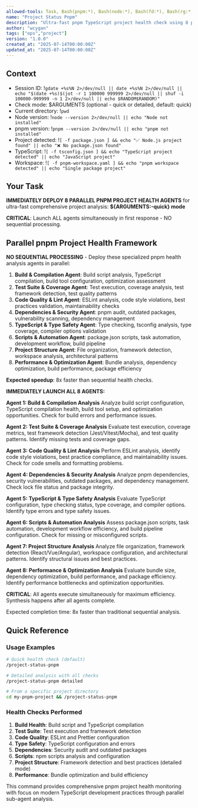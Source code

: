 ```yaml
---
allowed-tools: Task, Bash(pnpm:*), Bash(node:*), Bash(fd:*), Bash(rg:*), Bash(jq:*), Bash(gdate:*), Bash(echo:*), Bash(which:*), Bash(eza:*), Bash(bat:*)
name: "Project Status Pnpm"
description: "Ultra-fast pnpm TypeScript project health check using 8 parallel sub-agents for comprehensive analysis"
author: "wcygan"
tags: ["ops","project"]
version: "1.0.0"
created_at: "2025-07-14T00:00:00Z"
updated_at: "2025-07-14T00:00:00Z"
---
```


## Context

- Session ID: !`gdate +%s%N 2>/dev/null || date +%s%N 2>/dev/null || echo "$(date +%s)$(jot -r 1 100000 999999 2>/dev/null || shuf -i 100000-999999 -n 1 2>/dev/null || echo $RANDOM$RANDOM)"`
- Check mode: $ARGUMENTS (optional - quick or detailed, default: quick)
- Current directory: !`pwd`
- Node version: !`node --version 2>/dev/null || echo "Node not installed"`
- pnpm version: !`pnpm --version 2>/dev/null || echo "pnpm not installed"`
- Project detected: !`[ -f package.json ] && echo "✅ Node.js project found" || echo "❌ No package.json found"`
- TypeScript: !`[ -f tsconfig.json ] && echo "TypeScript project detected" || echo "JavaScript project"`
- Workspace: !`[ -f pnpm-workspace.yaml ] && echo "pnpm workspace detected" || echo "Single package project"`

## Your Task

**IMMEDIATELY DEPLOY 8 PARALLEL PNPM PROJECT HEALTH AGENTS** for ultra-fast comprehensive project analysis: **${ARGUMENTS:-quick} mode**

**CRITICAL**: Launch ALL agents simultaneously in first response - NO sequential processing.

## Parallel pnpm Project Health Framework

**NO SEQUENTIAL PROCESSING** - Deploy these specialized pnpm health analysis agents in parallel:

1. **Build & Compilation Agent**: Build script analysis, TypeScript compilation, build tool configuration, optimization assessment
2. **Test Suite & Coverage Agent**: Test execution, coverage analysis, test framework detection, test quality patterns
3. **Code Quality & Lint Agent**: ESLint analysis, code style violations, best practices validation, maintainability checks
4. **Dependencies & Security Agent**: pnpm audit, outdated packages, vulnerability scanning, dependency management
5. **TypeScript & Type Safety Agent**: Type checking, tsconfig analysis, type coverage, compiler options validation
6. **Scripts & Automation Agent**: package.json scripts, task automation, development workflow, build pipeline
7. **Project Structure Agent**: File organization, framework detection, workspace analysis, architectural patterns
8. **Performance & Optimization Agent**: Bundle analysis, dependency optimization, build performance, package efficiency

**Expected speedup**: 8x faster than sequential health checks.

**IMMEDIATELY LAUNCH ALL 8 AGENTS:**

**Agent 1: Build & Compilation Analysis**
Analyze build script configuration, TypeScript compilation health, build tool setup, and optimization opportunities. Check for build errors and performance issues.

**Agent 2: Test Suite & Coverage Analysis**
Evaluate test execution, coverage metrics, test framework detection (Jest/Vitest/Mocha), and test quality patterns. Identify missing tests and coverage gaps.

**Agent 3: Code Quality & Lint Analysis**
Perform ESLint analysis, identify code style violations, best practice compliance, and maintainability issues. Check for code smells and formatting problems.

**Agent 4: Dependencies & Security Analysis**
Analyze pnpm dependencies, security vulnerabilities, outdated packages, and dependency management. Check lock file status and package integrity.

**Agent 5: TypeScript & Type Safety Analysis**
Evaluate TypeScript configuration, type checking status, type coverage, and compiler options. Identify type errors and type safety issues.

**Agent 6: Scripts & Automation Analysis**
Assess package.json scripts, task automation, development workflow efficiency, and build pipeline configuration. Check for missing or misconfigured scripts.

**Agent 7: Project Structure Analysis**
Analyze file organization, framework detection (React/Vue/Angular), workspace configuration, and architectural patterns. Identify structural issues and best practices.

**Agent 8: Performance & Optimization Analysis**
Evaluate bundle size, dependency optimization, build performance, and package efficiency. Identify performance bottlenecks and optimization opportunities.

**CRITICAL**: All agents execute simultaneously for maximum efficiency. Synthesis happens after all agents complete.

Expected completion time: 8x faster than traditional sequential analysis.

## Quick Reference

### Usage Examples

```bash
# Quick health check (default)
/project-status-pnpm

# Detailed analysis with all checks
/project-status-pnpm detailed

# From a specific project directory
cd my-pnpm-project && /project-status-pnpm
```

### Health Checks Performed

1. **Build Health**: Build script and TypeScript compilation
2. **Test Suite**: Test execution and framework detection
3. **Code Quality**: ESLint and Prettier configuration
4. **Type Safety**: TypeScript configuration and errors
5. **Dependencies**: Security audit and outdated packages
6. **Scripts**: npm scripts analysis and configuration
7. **Project Structure**: Framework detection and best practices (detailed mode)
8. **Performance**: Bundle optimization and build efficiency

This command provides comprehensive pnpm project health monitoring with focus on modern TypeScript development practices through parallel sub-agent analysis.